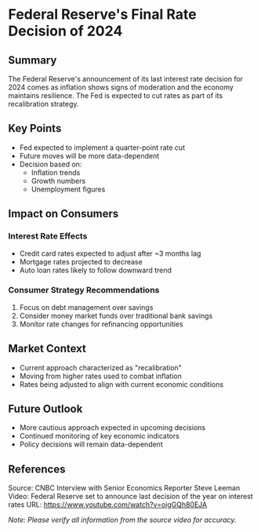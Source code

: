 # Federal Reserve's Final Rate Decision of 2024

## Summary
The Federal Reserve's announcement of its last interest rate decision for 2024 comes as inflation shows signs of moderation and the economy maintains resilience. The Fed is expected to cut rates as part of its recalibration strategy.

## Key Points
- Fed expected to implement a quarter-point rate cut
- Future moves will be more data-dependent
- Decision based on:
  - Inflation trends
  - Growth numbers
  - Unemployment figures

## Impact on Consumers
### Interest Rate Effects
- Credit card rates expected to adjust after ~3 months lag
- Mortgage rates projected to decrease
- Auto loan rates likely to follow downward trend

### Consumer Strategy Recommendations
1. Focus on debt management over savings
2. Consider money market funds over traditional bank savings
3. Monitor rate changes for refinancing opportunities

## Market Context
- Current approach characterized as "recalibration"
- Moving from higher rates used to combat inflation
- Rates being adjusted to align with current economic conditions

## Future Outlook
- More cautious approach expected in upcoming decisions
- Continued monitoring of key economic indicators
- Policy decisions will remain data-dependent

## References
Source: CNBC Interview with Senior Economics Reporter Steve Leeman
Video: Federal Reserve set to announce last decision of the year on interest rates
URL: https://www.youtube.com/watch?v=oigGQh80EJA

*Note: Please verify all information from the source video for accuracy.*